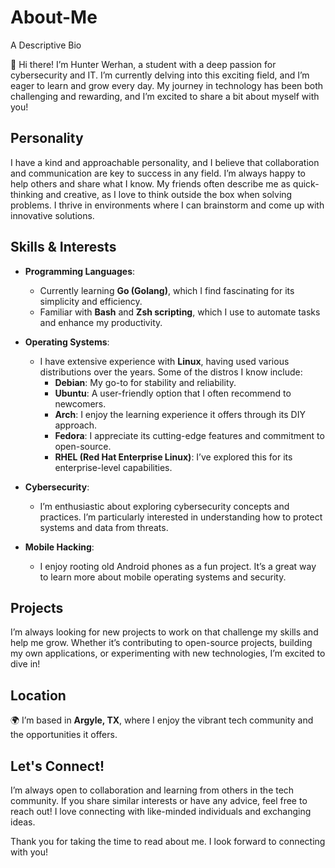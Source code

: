 # About-Me
A Descriptive Bio

👋 Hi there! I’m Hunter Werhan, a student with a deep passion for cybersecurity and IT. I’m currently delving into this exciting field, and I’m eager to learn and grow every day. My journey in technology has been both challenging and rewarding, and I’m excited to share a bit about myself with you!

## Personality

I have a kind and approachable personality, and I believe that collaboration and communication are key to success in any field. I’m always happy to help others and share what I know. My friends often describe me as quick-thinking and creative, as I love to think outside the box when solving problems. I thrive in environments where I can brainstorm and come up with innovative solutions.

## Skills & Interests

- **Programming Languages**: 
  - Currently learning **Go (Golang)**, which I find fascinating for its simplicity and efficiency.
  - Familiar with **Bash** and **Zsh scripting**, which I use to automate tasks and enhance my productivity.

- **Operating Systems**: 
  - I have extensive experience with **Linux**, having used various distributions over the years. Some of the distros I know include:
    - **Debian**: My go-to for stability and reliability.
    - **Ubuntu**: A user-friendly option that I often recommend to newcomers.
    - **Arch**: I enjoy the learning experience it offers through its DIY approach.
    - **Fedora**: I appreciate its cutting-edge features and commitment to open-source.
    - **RHEL (Red Hat Enterprise Linux)**: I’ve explored this for its enterprise-level capabilities.

- **Cybersecurity**: 
  - I’m enthusiastic about exploring cybersecurity concepts and practices. I’m particularly interested in understanding how to protect systems and data from threats.

- **Mobile Hacking**: 
  - I enjoy rooting old Android phones as a fun project. It’s a great way to learn more about mobile operating systems and security.

## Projects

I’m always looking for new projects to work on that challenge my skills and help me grow. Whether it’s contributing to open-source projects, building my own applications, or experimenting with new technologies, I’m excited to dive in!

## Location

🌍 I’m based in **Argyle, TX**, where I enjoy the vibrant tech community and the opportunities it offers.

## Let's Connect!

I’m always open to collaboration and learning from others in the tech community. If you share similar interests or have any advice, feel free to reach out! I love connecting with like-minded individuals and exchanging ideas.

Thank you for taking the time to read about me. I look forward to connecting with you!
